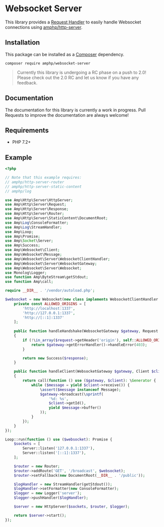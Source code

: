 # Websocket Server

This library provides a [Request Handler](https://amphp.org/http-server/classes/request-handler) to easily handle
Websocket connections using [amphp/http-server](https://github.com/amphp/http-server).

## Installation

This package can be installed as a [Composer](https://getcomposer.org) dependency.

```
composer require amphp/websocket-server
```

> Currently this library is undergoing a RC phase on a push to 2.0! Please check out the 2.0 RC and let us know if you
> have any feedback.

## Documentation

The documentation for this library is currently a work in progress. Pull Requests to improve the documentation are
always welcome!

## Requirements

- PHP 7.2+

## Example

```php
<?php

// Note that this example requires:
// amphp/http-server-router
// amphp/http-server-static-content
// amphp/log

use Amp\Http\Server\HttpServer;
use Amp\Http\Server\Request;
use Amp\Http\Server\Response;
use Amp\Http\Server\Router;
use Amp\Http\Server\StaticContent\DocumentRoot;
use Amp\Log\ConsoleFormatter;
use Amp\Log\StreamHandler;
use Amp\Loop;
use Amp\Promise;
use Amp\Socket\Server;
use Amp\Success;
use Amp\Websocket\Client;
use Amp\Websocket\Message;
use Amp\Websocket\Server\WebsocketClientHandler;
use Amp\Websocket\Server\WebsocketGateway;
use Amp\Websocket\Server\Websocket;
use Monolog\Logger;
use function Amp\ByteStream\getStdout;
use function Amp\call;

require __DIR__ . '/vendor/autoload.php';

$websocket = new Websocket(new class implements WebsocketClientHandler {
    private const ALLOWED_ORIGINS = [
        'http://localhost:1337',
        'http://127.0.0.1:1337',
        'http://[::1]:1337'
    ];
    
    public function handleHandshake(WebsocketGateway $gateway, Request $request, Response $response): Promise
    {
        if (!\in_array($request->getHeader('origin'), self::ALLOWED_ORIGINS, true)) {
            return $gateway->getErrorHandler()->handleError(403);
        }

        return new Success($response);
    }

    public function handleClient(WebsocketGateway $gateway, Client $client, Request $request, Response $response): Promise
    {
        return call(function () use ($gateway, $client): \Generator {
            while ($message = yield $client->receive()) {
                \assert($message instanceof Message);
                $gateway->broadcast(\sprintf(
                    '%d: %s',
                    $client->getId(),
                    yield $message->buffer()
                ));
            }
        });
    }
});

Loop::run(function () use ($websocket): Promise {
    $sockets = [
        Server::listen('127.0.0.1:1337'),
        Server::listen('[::1]:1337'),
    ];

    $router = new Router;
    $router->addRoute('GET', '/broadcast', $websocket);
    $router->setFallback(new DocumentRoot(__DIR__ . '/public'));

    $logHandler = new StreamHandler(getStdout());
    $logHandler->setFormatter(new ConsoleFormatter);
    $logger = new Logger('server');
    $logger->pushHandler($logHandler);

    $server = new HttpServer($sockets, $router, $logger);

    return $server->start();
});
```
